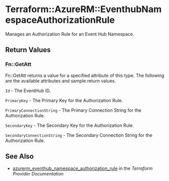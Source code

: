 # Terraform::AzureRM::EventhubNamespaceAuthorizationRule

Manages an Authorization Rule for an Event Hub Namespace.

## Return Values

### Fn::GetAtt

Fn::GetAtt returns a value for a specified attribute of this type. The following are the available attributes and sample return values.

`Id` - The EventHub ID.

`PrimaryKey` - The Primary Key for the Authorization Rule.

`PrimaryConnectionString` - The Primary Connection String for the Authorization Rule.

`SecondaryKey` - The Secondary Key for the Authorization Rule.

`SecondaryConnectionString` - The Secondary Connection String for the Authorization Rule.

## See Also

* [azurerm_eventhub_namespace_authorization_rule](https://www.terraform.io/docs/providers/azurerm/r/eventhub_namespace_authorization_rule.html) in the _Terraform Provider Documentation_
